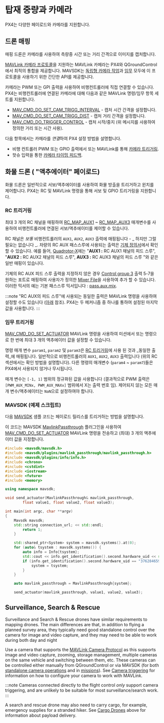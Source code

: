 # 탑재 중량과 카메라

PX4는 다양한 페이로드와 카메라를 지원합니다.

## 드론 매핑

매핑 드론은 카메라를 사용하여 측량중 시간 또는 거리 간격으로 이미지를 캡처합니다.

[MAVLink 카메라 프로토콜](https://mavlink.io/en/services/camera.html)을 지원하는 MAVLink 카메라는 PX4와 QGroundControl에서 최적의 통합을 제공합니다. MAVSDK는 [독립형 카메라 작업](https://mavsdk.mavlink.io/main/en/cpp/api_reference/classmavsdk_1_1_camera.html)과 [임무](https://mavsdk.mavlink.io/main/en/cpp/api_reference/structmavsdk_1_1_mission_1_1_mission_item.html#structmavsdk_1_1_mission_1_1_mission_item_1a0299fbbe7c7b03bc43eb116f96b48df4) 모두에 이 프로토콜을 사용하기 위한 간단한 API를 제공합니다.

카메라는 PWM 또는 GPI 출력을 사용하여 비행컨트롤러에 직접 연결할 수 있습니다. PX4는 비행컨트롤러에 연결된 카메라에 대해 다음과 같은 MAVLink 명령/임무 항목 세트를 지원합니다.
* [MAV_CMD_DO_SET_CAM_TRIGG_INTERVAL](https://mavlink.io/en/messages/common.html#MAV_CMD_DO_SET_CAM_TRIGG_INTERVAL) - 캡처 시간 간격을 설정합니다.
* [MAV_CMD_DO_SET_CAM_TRIGG_DIST](https://mavlink.io/en/messages/common.html#MAV_CMD_DO_SET_CAM_TRIGG_DIST) - 캡처 거리 간격을 설정합니다.
* [MAV_CMD_DO_TRIGGER_CONTROL](https://mavlink.io/en/messages/common.html#MAV_CMD_DO_TRIGGER_CONTROL) - 캡처 시작/중지 (위 메시지를 사용하여 정의한 거리 또는 시간 사용).

다음 항목에서는 카메라를 *연결*하여 PX4 설정 방법을 설명합니다.
* 비행 컨트롤러 PWM 또는 GPIO 출력에서 또는 MAVLink를 통해 [카메라 트리거링](../peripherals/camera.md).
* 핫슈 입력을 통한 [카메라 타이밍 피드백](../peripherals/camera.md#camera_capture).


## 화물 드론 ( "액추에이터" 페이로드)

화물 드론은 일반적으로 서보/액추에이터를 사용하여 화물 방출을 트리거하고 윈치를 제어합니다. PX4는 RC 및 MAVLink 명령을 통해 서보 및 GPIO 트리거링을 지원합니다.

### RC 트리거링

최대 3 개의 RC 채널을 매핑하여 [RC_MAP_AUX1](../advanced_config/parameter_reference.md#RC_MAP_AUX1) ~ [RC_MAP_AUX3](../advanced_config/parameter_reference.md#RC_MAP_AUX3) 매개변수를 사용하여 비행컨트롤러에 연결된 서보/액추에이터를 제어할 수 있습니다.

RC 채널은 *보통* 비행컨트롤러의 `AUX1`, `AUX2`, `AUX3` 출력에 매핑됩니다 - _ 하지만 그럴 필요는 없습니다 _. 차량의 RC AUX 패스스루에 사용되는 출력은 [기체 정의서](../airframes/airframe_reference.html)에서 확인할 수 있습니다. 예를 들어, [Quadrotor-X](../airframes/airframe_reference.md#quadrotor-x)에는 "**AUX1 :** RC AUX1 채널의 피드 스루", "**AUX2 :** RC AUX2 채널의 피드 스루", **AUX3 :** RC AUX3 채널의 피드 스루 "와 같은 일반 매핑이 있습니다.

기체의 RC AUX 피드 스루 출력을 지정하지 않은 경우 [Control group 3](../concept/mixing.md#control-group-3-manual-passthrough) 출력 5-7을 원하는 포트로 매핑하여 사용자가 정의한 [Mixer File](../concept/mixing.md)을 사용하여 추가 할 수 있습니다. 이러한 믹서의 예는 기본 패스스루 믹서입니다 : [pass.aux.mix](https://github.com/PX4/PX4-Autopilot/blob/master/ROMFS/px4fmu_common/mixers/pass.aux.mix).

:::note
"RC AUX의 피드 스루"에 사용되는 동일한 출력은 MAVLink 명령을 사용하여 설정할 수도 있습니다 ([아래](#mission-triggering) 참조). PX4는 두 메커니즘 중 하나를 통하여 설정된 마지막 값을 사용합니다.
:::


### 임무 트리거링

[MAV_CMD_DO_SET_ACTUATOR](https://mavlink.io/en/messages/common.html#MAV_CMD_DO_SET_ACTUATOR) MAVLink 명령을 사용하여 미션에서 또는 명령으로 한 번에 최대 3 개의 액추에이터 값을 설정할 수 있습니다.

명령 매개 변수 `param1`, `param2` 및 `param3`은 [RC 트리거링](#rc-triggering)에 사용 된 것과 _동일한 출력_에 매핑됩니다. 일반적으로 비행컨트롤러의 `AUX1`, `AUX2`, `AUX3` 출력입니다 (위의 RC 섹션에서는 확인 방법을 설명합니다). 다른 명령의 매개변수 (`param4` ~ `param7`)들은 PX4에서 사용되지 않거나 무시됩니다.

매개 변수는 `[-1, 1]` 범위의 정규화된 값을 사용합니다 (결과적으로 PWM 출력은 `[PWM_AUX_MINx, PWM_AUX_MAXx]` 범위에서 X는 출력 번호 임). 제어되지 않는 모든 매개 변수/액추에이터는 `NaN`으로 설정하여야 합니다.


### MAVSDK (예제 스크립트)

다음 [MAVSDK](https://mavsdk.mavlink.io/develop/en/) 샘플 코드는 페이로드 릴리스를 트리거하는 방법을 설명합니다.

이 코드는 MAVSDK [MavlinkPassthrough](https://mavsdk.mavlink.io/develop/en/api_reference/classmavsdk_1_1_mavlink_passthrough.html) 플러그인을 사용하여 [MAV_CMD_DO_SET_ACTUATOR](https://mavlink.io/en/messages/common.html#MAV_CMD_DO_SET_ACTUATOR) MAVLink 명령을 전송하고 (최대) 3 개의 액추에이터 값을 지정합니다.


<!-- note, we still need to explain how to map those values to actual outputs on PX4 
There are also questions on this script in the original PR.
-->

```cpp
#include <mavsdk/mavsdk.h>
#include <mavsdk/plugins/mavlink_passthrough/mavlink_passthrough.h>
#include <mavsdk/plugins/info/info.h>
#include <chrono>
#include <cstdint>
#include <iostream>
#include <future>
#include <memory>

using namespace mavsdk;

void send_actuator(MavlinkPassthrough& mavlink_passthrough,
        float value1, float value2, float value3);

int main(int argc, char **argv)
{
    Mavsdk mavsdk;
    std::string connection_url; << std::endl;
        return 1;
    }

    std::shared_ptr<System> system = mavsdk.systems().at(0);
    for (auto& tsystem : mavsdk.systems()) {
        auto info = Info{tsystem};
        std::cout << info.get_identification().second.hardware_uid << std::endl;
        if (info.get_identification().second.hardware_uid == "3762846593019032885") {
            system = tsystem;
        }
    }

    auto mavlink_passthrough = MavlinkPassthrough{system};

    send_actuator(mavlink_passthrough, value1, value2, value3);
```

## Surveillance, Search & Rescue

Surveillance and Search & Rescue drones have similar requirements to mapping drones. The main differences are that, in addition to flying a planned survey area, they typically need good standalone control over the camera for image and video capture, and they may need to be able to work during both day and night

Use a camera that supports the [MAVLink Camera Protocol](https://mavlink.io/en/services/camera.html) as this supports image and video capture, zooming, storage management, multiple cameras on the same vehicle and switching between them, etc. These cameras can be controlled either manually from QGroundControl or via MAVSDK (for both [standalone camera operations](https://mavsdk.mavlink.io/main/en/cpp/api_reference/classmavsdk_1_1_camera.html) and in [missions](https://mavsdk.mavlink.io/main/en/cpp/api_reference/structmavsdk_1_1_mission_1_1_mission_item.html#structmavsdk_1_1_mission_1_1_mission_item_1a0299fbbe7c7b03bc43eb116f96b48df4)). See [Camera triggering](../peripherals/camera.md) for information on how to configure your camera to work with MAVLink.

:::note
Cameras connected directly to the flight control _only_ support camera triggering, and are unlikely to be suitable for most surveillance/search work.
:::

A search and rescue drone may also need to carry cargo, for example, emergency supplies for a stranded hiker. See [Cargo Drones](#cargo-drones-actuator-payloads) above for information about payload delivery.
